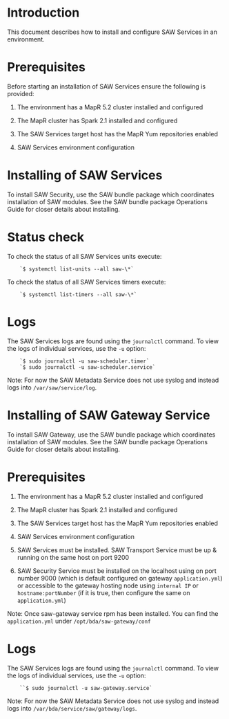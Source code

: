 # Introduction

This document describes how to install and configure SAW Services in
an environment.

# Prerequisites

Before starting an installation of SAW Services ensure the following
is provided:

1. The environment has a MapR 5.2 cluster installed and configured

2. The MapR cluster has Spark 2.1 installed and configured

3. The SAW Services target host has the MapR Yum repositories enabled

4. SAW Services environment configuration

# Installing of SAW Services

To install SAW Security, use the SAW bundle package which coordinates
installation of SAW modules.  See the SAW bundle package Operations
Guide for closer details about installing.

# Status check

To check the status of all SAW Services units execute:

        `$ systemctl list-units --all saw-\*`

To check the status of all SAW Services timers execute:

        `$ systemctl list-timers --all saw-\*`

# Logs

The SAW Services logs are found using the `journalctl` command.  To
view the logs of individual services, use the `-u` option:

        `$ sudo journalctl -u saw-scheduler.timer`
        `$ sudo journalctl -u saw-scheduler.service`

Note: For now the SAW Metadata Service does not use syslog and instead
logs into `/var/saw/service/log`.

# Installing of SAW Gateway Service

To install SAW Gateway, use the SAW bundle package which coordinates
installation of SAW modules.  See the SAW bundle package Operations
Guide for closer details about installing.

# Prerequisites

1. The environment has a MapR 5.2 cluster installed and configured

2. The MapR cluster has Spark 2.1 installed and configured

3. The SAW Services target host has the MapR Yum repositories enabled

4. SAW Services environment configuration

5. SAW Services must be installed. SAW Transport Service must be up & running on the same host on port 9200

6. SAW Security Service must be installed on the localhost using on port number 9000 (which is default configured on    gateway `application.yml`) or accessible to the gateway hosting node using `internal IP` or `hostname:portNumber` (if it is true, then configure the same on `application.yml`)

Note: Once saw-gateway service rpm has been installed. You can find the `application.yml` under `/opt/bda/saw-gateway/conf`

# Logs

The SAW Services logs are found using the `journalctl` command.  To
view the logs of individual services, use the `-u` option:

        ``$ sudo journalctl -u saw-gateway.service`

Note: For now the SAW Metadata Service does not use syslog and instead
logs into `/var/bda/service/saw/gateway/logs`.
